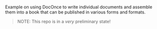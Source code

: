
Example on using DocOnce to write individual documents and assemble them
into a book that can be published in various forms and formats.

> NOTE: This repo is in a *very* preliminary state!




